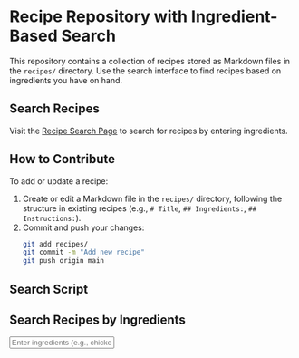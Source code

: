 # Recipe Repository with Ingredient-Based Search

This repository contains a collection of recipes stored as Markdown files in the `recipes/` directory. Use the search interface to find recipes based on ingredients you have on hand.

## Search Recipes
Visit the [Recipe Search Page](https://phuchungbhutia.github.io/recipe-repo/) to search for recipes by entering ingredients.

## How to Contribute
To add or update a recipe:
1. Create or edit a Markdown file in the `recipes/` directory, following the structure in existing recipes (e.g., `# Title`, `## Ingredients:`, `## Instructions:`).
2. Commit and push your changes:
   ```bash
   git add recipes/
   git commit -m "Add new recipe"
   git push origin main

## Search Script
## Search Recipes by Ingredients

<input type="text" id="ingredientSearch" onkeyup="searchRecipes()" placeholder="Enter ingredients (e.g., chicken, garlic)">
<ul id="searchResults"></ul>

<script>
function searchRecipes() {
  const input = document.getElementById("ingredientSearch");
  const filter = input.value.toLowerCase();
  const searchResultsList = document.getElementById("searchResults");
  searchResultsList.innerHTML = ""; // Clear previous results

  fetch('./') // Fetch the list of files in the repository
    .then(response => response.text())
    .then(data => {
      const parser = new DOMParser();
      const html = parser.parseFromString(data, 'text/html');
      const fileLinks = html.querySelectorAll('a[title$=".md"]'); // Adjust if you use a different file extension

      fileLinks.forEach(link => {
        const fileName = link.getAttribute('title');
        fetch(fileName) // Fetch the content of each recipe file
          .then(response => response.text())
          .then(recipeContent => {
            if (recipeContent.toLowerCase().includes(filter)) {
              const listItem = document.createElement('li');
              const recipeLink = document.createElement('a');
              recipeLink.href = fileName;
              recipeLink.textContent = fileName.replace('.md', '').replace(/-/g, ' '); // Display a nicer name
              listItem.appendChild(recipeLink);
              searchResultsList.appendChild(listItem);
            }
          });
      });
    });
}
</script>

